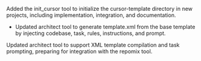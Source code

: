 Added the init_cursor tool to initialize the cursor-template directory in new projects, including implementation, integration, and documentation.

- Updated architect tool to generate template.xml from the base template by injecting codebase, task, rules, instructions, and prompt.

Updated architect tool to support XML template compilation and task prompting, preparing for integration with the repomix tool.
